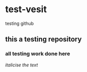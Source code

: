 # test-vesit
testing github

## this a testing repository
### all testing work done here

*italicise the text*
